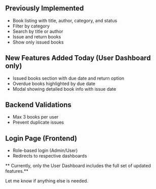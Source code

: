 ##  Previously Implemented

- Book listing with title, author, category, and status  
- Filter by category  
- Search by title or author  
- Issue and return books  
- Show only issued books  

## New Features Added Today (User Dashboard only)

- Issued books section with due date and return option  
- Overdue books highlighted by due date  
- Modal showing detailed book info with issue date  

##  Backend Validations

- Max 3 books per user  
- Prevent duplicate issues  

##  Login Page (Frontend)

- Role-based login (Admin/User)  
- Redirects to respective dashboards  

** Currently, only the User Dashboard includes the full set of updated features.**

Let me know if anything else is needed.


